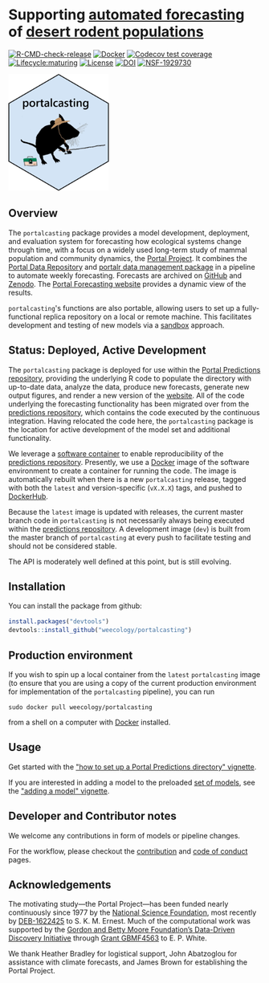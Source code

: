 # Supporting [automated forecasting](https://github.com/weecology/portalPredictions) of [desert rodent populations](https://portal.weecology.org/)
[![R-CMD-check-release](https://github.com/weecology/portalcasting/actions/workflows/check-release.yaml/badge.svg)](https://github.com/weecology/portalcasting/actions/workflows/check-release.yaml)
[![Docker](https://img.shields.io/docker/cloud/build/weecology/portalcasting.svg)](https://hub.docker.com/repository/docker/weecology/portalcasting)
[![Codecov test coverage](https://img.shields.io/codecov/c/github/weecology/portalcasting/main.svg)](https://codecov.io/github/weecology/portalcasting/branch/main)
[![Lifecycle:maturing](https://img.shields.io/badge/lifecycle-maturing-blue.svg)](https://www.tidyverse.org/lifecycle/#maturing)
[![License](http://img.shields.io/badge/license-MIT-blue.svg)](https://raw.githubusercontent.com/weecology/portalPredictions/master/LICENSE)
[![DOI](https://zenodo.org/badge/DOI/10.5281/zenodo.3332973.svg)](https://doi.org/10.5281/zenodo.3332973)
[![NSF-1929730](https://img.shields.io/badge/NSF-1929730-blue.svg)](https://nsf.gov/awardsearch/showAward?AWD_ID=1929730)


<img src="man/figures/portalcasting.png" alt="hexagon software logo, light grey blue background, basic lettering at the top says portalcasting, main image is a drawn all black rodent standing on two feet with a fishing rod in hand and a brown fishing hat on head, standing next to a tan and green tackle box." width="200px">   

## Overview

The `portalcasting` package provides a model development, deployment, and evaluation system for forecasting how ecological systems change through time, with a focus on a widely used long-term study of mammal population and community dynamics, the [Portal Project](https://portal.weecology.org/).
It combines the [Portal  Data Repository](https://github.com/weecology/PortalData) and [portalr data management package](https://github.com/weecology/portalr) in a pipeline to automate weekly forecasting.
Forecasts are archived on [GitHub](https://github.com/weecology/portalPredictions) and [Zenodo](https://doi.org/10.5281/zenodo.833438).
The [Portal Forecasting website](https://portal.naturecast.org/) provides a dynamic view of the results.

`portalcasting`'s functions are also portable, allowing users to set up a fully-functional replica repository on a local or remote machine.
This facilitates development and testing of new models
via a [sandbox](https://en.wikipedia.org/wiki/Sandbox_(software_development)) approach. 

## Status: Deployed, Active Development

The `portalcasting` package is deployed for use within the [Portal Predictions repository](https://github.com/weecology/portalPredictions), providing the underlying R code to populate the directory with up-to-date data, analyze the data, produce new forecasts, generate new output figures, and render a new version of the [website](http://portal.naturecast.org/). 
All of the code underlying the forecasting functionality has been migrated over from the [predictions repository](https://github.com/weecology/portalPredictions), which contains the code executed by the continuous integration. 
Having relocated the code here, the `portalcasting` package is the location for active development of the model set and additional functionality. 

We leverage a [software container](https://en.wikipedia.org/wiki/Operating-system-level_virtualization) to enable reproducibility of the [predictions repository](https://github.com/weecology/portalPredictions). 
Presently, we use a [Docker](https://hub.docker.com/r/weecology/portalcasting) image of the software environment to create a container for running the code. 
The image is automatically rebuilt when there is a new `portalcasting` release, tagged with both the `latest` and version-specific (`vX.X.X`) tags, and pushed to [DockerHub](https://hub.docker.com/r/weecology/portalcasting). 

Because the `latest` image is updated with releases, the current master branch code in `portalcasting` is not necessarily always being executed within the [predictions repository](https://github.com/weecology/portalPredictions). 
A development image (`dev`) is built from the master branch of `portalcasting` at every push to facilitate testing and should not be considered stable.

The API is moderately well defined at this point, but is still evolving.

## Installation

You can install the package from github:

```r
install.packages("devtools")
devtools::install_github("weecology/portalcasting")
```

## Production environment

If you wish to spin up a local container from the `latest` `portalcasting` image (to ensure that you are using a copy of the current production environment for implementation of the `portalcasting` pipeline), you can run

```
sudo docker pull weecology/portalcasting
```
from a shell on a computer with [Docker](https://www.docker.com/) installed. 


## Usage

Get started with the ["how to set up a Portal Predictions directory" vignette](https://weecology.github.io/portalcasting/articles/getting_started.html).

If you are interested in adding a model to the preloaded [set of models](https://weecology.github.io/portalcasting/articles/current_models.html), see the ["adding a model" vignette](https://weecology.github.io/portalcasting/articles/adding_model_and_data.html). 


## Developer and Contributor notes

We welcome any contributions in form of models or pipeline changes.  

For the workflow, please checkout the [contribution](CONTRIBUTING.md) and [code of conduct](CODE_OF_CONDUCT.md) pages. 


## Acknowledgements 

The motivating study—the Portal Project—has been funded nearly continuously since 1977 by the [National Science Foundation](http://nsf.gov/), most recently by [DEB-1622425](https://www.nsf.gov/awardsearch/showAward?AWD_ID=1622425) to S. K. M. Ernest. 
Much of the computational work was supported by the [Gordon and Betty Moore Foundation’s Data-Driven Discovery Initiative](http://www.moore.org/programs/science/data-driven-discovery) through [Grant GBMF4563](http://www.moore.org/grants/list/GBMF4563) to E. P. White. 

We thank Heather Bradley for logistical support, John Abatzoglou for assistance with climate forecasts, and James Brown for establishing the Portal Project. 



